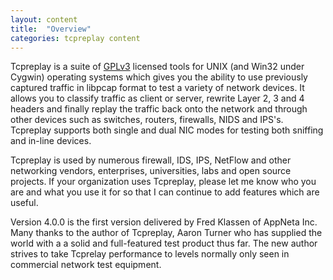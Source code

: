 ```yaml
---
layout: content
title:  "Overview"
categories: tcpreplay content
---
```


Tcpreplay is a suite of [GPLv3][gplv3] licensed tools for UNIX (and Win32 under  Cygwin) operating systems which gives 
you the ability to use previously captured traffic in  libpcap format to test a variety of network devices. It allows
you to classify traffic as client or server, rewrite Layer 2, 3 and 4 headers and finally replay the traffic back onto
the network and through other devices such as switches, routers, firewalls, NIDS and IPS's. Tcpreplay supports both single 
and dual NIC modes for testing both sniffing and in-line devices.

Tcpreplay is used by numerous firewall, IDS, IPS, NetFlow and other networking vendors, enterprises, universities,
labs and open source projects. If your organization uses Tcpreplay, please let me know who you are and what you use
it for so that I can continue to add features which are useful.

Version 4.0.0 is the first version delivered by Fred Klassen of AppNeta Inc. Many thanks to the author of Tcpreplay,
Aaron Turner who has supplied the world with a a solid and full-featured test product thus far. The new author
strives to take Tcprelay performance to levels normally only seen in commercial network test equipment.

[gplv3]:    http://www.gnu.org/licenses/gpl-3.0.html
[nm]:       http://info.iet.unipi.it/~luigi/netmap/
[flow]:     http://en.wikipedia.org/wiki/Traffic_flow_%28computer_networking%29
